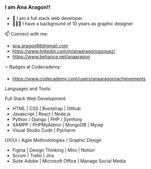 ### I am Ana Aragon!!

- 🌱 I am a full stack web developer. 
- 👩🏻‍💻 I have a background of 10 years as graphic designer

📫 Connect with me: 
- ana.aragon88@gmail.com
- https://www.linkedin.com/in/anaaragonvazquez/
- https://www.behance.net/anaaragon

⭐ Badges at Codecademy:
- https://www.codecademy.com/users/anaaragon/achievements

Languages and Tools:

Full Stack Web Development
- HTML | CSS | Bootstrap | Github
- Javascript | React | Node.js 
- Python / Django | PHP / Symfony
- XAMPP / PHPMyAdmin | MongoDB | Mysql
- Visual Studio Code | Pycharm

UX|UI / Agile Methodologies / Graphic Design 

- Figma | Design Thinking | Miro | Notion
- Scrum | Trello | Jira
- Suite Adobe | Microsoft Office | Manage Social Media

